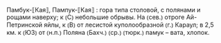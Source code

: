 ---
---

Памбук-⟦Кая⟧, Пампук-⟦Кая⟧
: гора типа столовой, с полянами и рощами наверху; к ⦅С⦆ небольшие обрывы. На ⦅сев.⦆ отроге Ай-Петринской яйлы, к ⦅В⦆ от лесистой куполообразной ⦅г.⦆ Караул; в 2,5 км. к ⦅ЮЗ⦆ от ⦅н.п.⦆ Поляна ⦅Бахч.⦆ ⦅ср.⦆ ⦅тюрк.⦆ памук – вата, хлопок.
